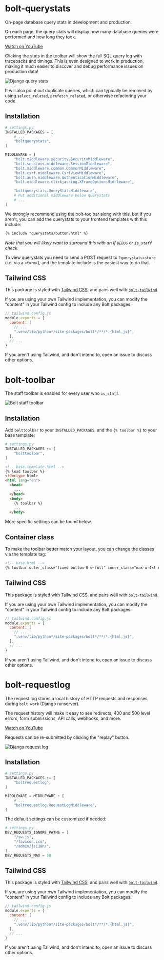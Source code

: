 # bolt-querystats

On-page database query stats in development and production.

On each page, the query stats will display how many database queries were performed and how long they took.

[Watch on YouTube](https://www.youtube.com/watch?v=NX8VXxVJm08)

Clicking the stats in the toolbar will show the full SQL query log with tracebacks and timings.
This is even designed to work in production,
making it much easier to discover and debug performance issues on production data!

![Django query stats](https://user-images.githubusercontent.com/649496/213781593-54197bb6-36a8-4c9d-8294-5b43bd86a4c9.png)

It will also point out duplicate queries,
which can typically be removed by using `select_related`,
`prefetch_related`, or otherwise refactoring your code.

## Installation

```python
# settings.py
INSTALLED_PACKAGES = [
    # ...
    "boltquerystats",
]

MIDDLEWARE = [
    "bolt.middleware.security.SecurityMiddleware",
    "bolt.sessions.middleware.SessionMiddleware",
    "bolt.middleware.common.CommonMiddleware",
    "bolt.csrf.middleware.CsrfViewMiddleware",
    "bolt.auth.middleware.AuthenticationMiddleware",
    "bolt.middleware.clickjacking.XFrameOptionsMiddleware",

    "boltquerystats.QueryStatsMiddleware",
    # Put additional middleware below querystats
    # ...
]
```

We strongly recommend using the bolt-toolbar along with this,
but if you aren't,
you can add the querystats to your frontend templates with this include:

```html
{% include "querystats/button.html" %}
```

*Note that you will likely want to surround this with an if `DEBUG` or `is_staff` check.*

To view querystats you need to send a POST request to `?querystats=store` (i.e. via a `<form>`),
and the template include is the easiest way to do that.

## Tailwind CSS

This package is styled with [Tailwind CSS](https://tailwindcss.com/),
and pairs well with [`bolt-tailwind`](https://github.com/boltpackages/bolt-tailwind).

If you are using your own Tailwind implementation,
you can modify the "content" in your Tailwind config to include any Bolt packages:

```js
// tailwind.config.js
module.exports = {
  content: [
    // ...
    ".venv/lib/python*/site-packages/bolt*/**/*.{html,js}",
  ],
  // ...
}
```

If you aren't using Tailwind, and don't intend to, open an issue to discuss other options.


# bolt-toolbar

The staff toolbar is enabled for every user who `is_staff`.

![Bolt staff toolbar](https://user-images.githubusercontent.com/649496/213781915-a2094f54-99b8-4a05-a36e-dee107405229.png)

## Installation

Add `bolttoolbar` to your `INSTALLED_PACKAGES`,
and the `{% toolbar %}` to your base template:

```python
# settings.py
INSTALLED_PACKAGES += [
    "bolttoolbar",
]
```

```html
<!-- base.template.html -->
{% load toolbar %}
<!doctype html>
<html lang="en">
  <head>
    ...
  </head>
  <body>
    {% toolbar %}
    ...
  </body>
```

More specific settings can be found below.


## Container class

To make the toolbar better match your layout,
you can change the classes via the template tag:

```html
<!-- base.html -->
{% toolbar outer_class="fixed bottom-0 w-full" inner_class="max-w-4xl mx-auto" %}
```

## Tailwind CSS

This package is styled with [Tailwind CSS](https://tailwindcss.com/),
and pairs well with [`bolt-tailwind`](https://github.com/boltpackages/bolt-tailwind).

If you are using your own Tailwind implementation,
you can modify the "content" in your Tailwind config to include any Bolt packages:

```js
// tailwind.config.js
module.exports = {
  content: [
    // ...
    ".venv/lib/python*/site-packages/bolt*/**/*.{html,js}",
  ],
  // ...
}
```

If you aren't using Tailwind, and don't intend to, open an issue to discuss other options.


# bolt-requestlog

The request log stores a local history of HTTP requests and responses during `bolt work` (Django runserver).

The request history will make it easy to see redirects,
400 and 500 level errors,
form submissions,
API calls,
webhooks,
and more.

[Watch on YouTube](https://www.youtube.com/watch?v=AwI7Pt5oZnM)

Requests can be re-submitted by clicking the "replay" button.

[![Django request log](https://user-images.githubusercontent.com/649496/213781414-417ad043-de67-4836-9ef1-2b91404336c3.png)](https://user-images.githubusercontent.com/649496/213781414-417ad043-de67-4836-9ef1-2b91404336c3.png)

## Installation

```python
# settings.py
INSTALLED_PACKAGES += [
    "boltrequestlog",
]

MIDDLEWARE = MIDDLEWARE + [
    # ...
    "boltrequestlog.RequestLogMiddleware",
]
```

The default settings can be customized if needed:

```python
# settings.py
DEV_REQUESTS_IGNORE_PATHS = [
    "/sw.js",
    "/favicon.ico",
    "/admin/jsi18n/",
]
DEV_REQUESTS_MAX = 50
```

## Tailwind CSS

This package is styled with [Tailwind CSS](https://tailwindcss.com/),
and pairs well with [`bolt-tailwind`](https://github.com/boltpackages/bolt-tailwind).

If you are using your own Tailwind implementation,
you can modify the "content" in your Tailwind config to include any Bolt packages:

```js
// tailwind.config.js
module.exports = {
  content: [
    // ...
    ".venv/lib/python*/site-packages/bolt*/**/*.{html,js}",
  ],
  // ...
}
```

If you aren't using Tailwind, and don't intend to, open an issue to discuss other options.
